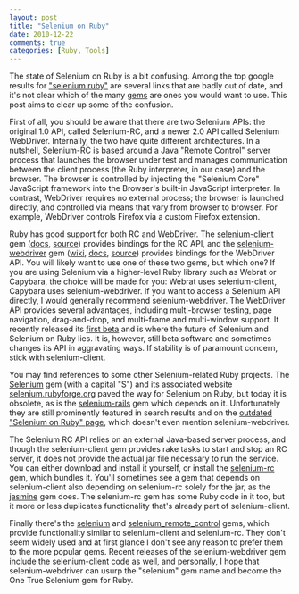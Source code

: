 ```yaml
---
layout: post
title: "Selenium on Ruby"
date: 2010-12-22
comments: true
categories: [Ruby, Tools]
---
```

The state of Selenium on Ruby is a bit confusing. Among the top google results for
["selenium ruby"](http://www.google.com/search?q=selenium+ruby) are several links that are badly out of date, and it's
not clear which of the many [gems](http://rubygems.org/search?utf8=%E2%9C%93&amp;query=selenium) are ones you would want
to use. This post aims to clear up some of the confusion.

First of all, you should be aware that there are two Selenium APIs: the original 1.0 API, called Selenium-RC, and a
newer 2.0 API called Selenium WebDriver. Internally, the two have quite different architectures. In a nutshell,
Selenium-RC is based around a Java "Remote Control" server process that launches the browser under test and manages
communication between the client process (the Ruby interpreter, in our case) and the browser. The browser is controlled
by injecting the "Selenium Core" JavaScript framework into the Browser's built-in JavaScript interpreter. In contrast,
WebDriver requires no external process; the browser is launched directly, and controlled via means that vary from
browser to browser. For example, WebDriver controls Firefox via a custom Firefox extension.

Ruby has good support for both RC and WebDriver. The [selenium-client](http://rubygems.org/gems/selenium-client) gem
([docs](http://selenium-client.rubyforge.org/), [source](https://github.com/ph7/selenium-client)) provides bindings for
the RC API, and the [selenium-webdriver](http://rubygems.org/gems/selenium-webdriver) gem
([wiki](http://code.google.com/p/selenium/wiki/RubyBindings),
[docs](http://selenium.googlecode.com/svn/trunk/docs/api/rb/index.html),
[source](http://code.google.com/p/selenium/source/browse/#svn%2Ftrunk%2Frb)) provides bindings for the WebDriver API.
You will likely want to use one of these two gems, but which one? If you are using Selenium via a higher-level Ruby
library such as Webrat or Capybara, the choice will be made for you: Webrat uses selenium-client, Capybara uses
selenium-webdriver. If you want to access a Selenium API directly, I would generally recommend selenium-webdriver.
The WebDriver API provides several advantages, including multi-browser testing, page navigation, drag-and-drop, and
multi-frame and multi-window support. It recently released its
[first beta](http://groups.google.com/group/selenium-users/browse_thread/thread/28ce2b37123a4e4d) and is where the
future of Selenium and Selenium on Ruby lies. It is, however, still beta software and sometimes changes its API in
aggravating ways. If stability is of paramount concern, stick with selenium-client.

You may find references to some other Selenium-related Ruby projects. The [Selenium](http://rubygems.org/gems/Selenium)
gem (with a capital "S") and its associated website [selenium.rubyforge.org](http://selenium.rubyforge.org/) paved the
way for Selenium on Ruby, but today it is obsolete, as is the [selenium-rails](http://rubygems.org/gems/selenium-rails)
gem which depends on it. Unfortunately they are still prominently featured in search results and on the
[outdated "Selenium on Ruby" page](http://seleniumhq.org/projects/ruby/), which doesn't even mention selenium-webdriver.

The Selenium RC API relies on an external Java-based server process, and though the selenium-client gem provides rake
tasks to start and stop an RC server, it does not provide the actual jar file necessary to run the service. You can
either download and install it yourself, or install the [selenium-rc](http://rubygems.org/gems/selenium-rc) gem, which
bundles it. You'll sometimes see a gem that depends on selenium-client also depending on selenium-rc solely for the jar,
as the [jasmine](https://github.com/pivotal/jasmine-gem) gem does. The selenium-rc gem has some Ruby code in it too, but
it more or less duplicates functionality that's already part of selenium-client.

Finally there's the [selenium](http://rubygems.org/gems/selenium) and
[selenium_remote_control](http://rubygems.org/gems/selenium_remote_control) gems, which provide functionality similar
to selenium-client and selenium-rc. They don't seem widely used and at first glance I don't see any reason to prefer
them to the more popular gems. Recent releases of the selenium-webdriver gem include the selenium-client code as well,
and personally, I hope that selenium-webdriver can usurp the "selenium" gem name and become the One True Selenium gem
for Ruby.
